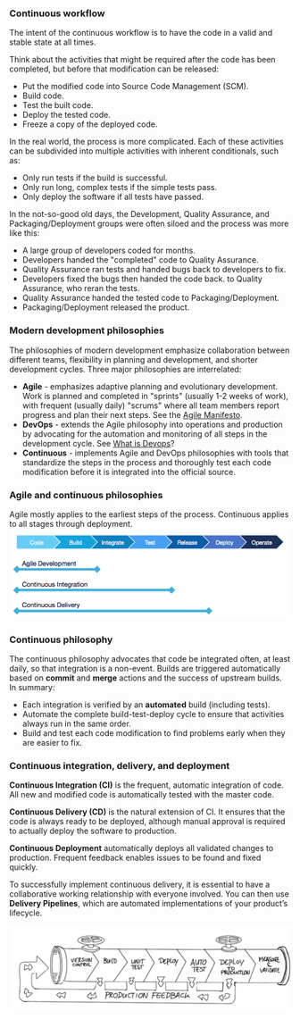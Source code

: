 ### Continuous workflow

The intent of the continuous workflow is to have the code in a valid and stable state at all times.

Think about the activities that might be required after the code has been completed, but before that modification can be released:
- Put the modified code into Source Code Management (SCM).
- Build code.
- Test the built code.
- Deploy the tested code.
- Freeze a copy of the deployed code.

In the real world, the process is more complicated. Each of these activities can be subdivided into multiple activities with inherent conditionals, such as:
- Only run tests if the build is successful.
- Only run long, complex tests if the simple tests pass.
- Only deploy the software if all tests have passed.

In the not-so-good old days, the Development, Quality Assurance, and Packaging/Deployment groups were often siloed and the process was more like this:
- A large group of developers coded for months.
- Developers handed the "completed" code to Quality Assurance.
- Quality Assurance ran tests and handed bugs back to developers to fix.
- Developers fixed the bugs then handed the code back. to Quality Assurance, who reran the tests.
- Quality Assurance handed the tested code to Packaging/Deployment.
- Packaging/Deployment released the product.


### Modern development philosophies
The philosophies of modern development emphasize collaboration between different teams, flexibility in planning and development, and shorter development cycles. Three major philosophies are interrelated:
- **Agile** - emphasizes adaptive planning and evolutionary development. Work is planned and completed in "sprints" (usually 1-2 weeks of work), with frequent (usually daily) "scrums" where all team members report progress and plan their next steps. See the [Agile Manifesto](https://agilemanifesto.org/).
- **DevOps** - extends the Agile philosophy into operations and production by advocating for the automation and monitoring of all steps in the development cycle. See [What is Devops](https://theagileadmin.com/what-is-devops/)?
- **Continuous** - implements Agile and DevOps philosophies with tools that standardize the steps in the process and thoroughly test each code modification before it is integrated into the official source.


### Agile and continuous philosophies
Agile mostly applies to the earliest steps of the process. Continuous applies to all stages through deployment.
![](img/ci-vs-cd.png)

### Continuous philosophy
The continuous philosophy advocates that code be integrated often, at least daily, so that integration is a non-event. Builds are triggered automatically based on **commit** and **merge** actions and the success of upstream builds. In summary:
- Each integration is verified by an **automated** build (including tests).
- Automate the complete build-test-deploy cycle to ensure that activities always run in the same order.
- Build and test each code modification to find problems early when they are easier to fix.


### Continuous integration, delivery, and deployment
**Continuous Integration (CI)** is the frequent, automatic integration of code. All new and modified code is automatically tested with the master code.

**Continuous Delivery (CD)** is the natural extension of CI. It ensures that the code is always ready to be deployed, although manual approval is required to actually deploy the software to production.

**Continuous Deployment** automatically deploys all validated changes to production. Frequent feedback enables issues to be found and fixed quickly.

To successfully implement continuous delivery, it is essential to have a collaborative working relationship with everyone involved. You can then use **Delivery Pipelines**, which are automated implementations of your product’s lifecycle.

![](img/cd-pipeline.png)
